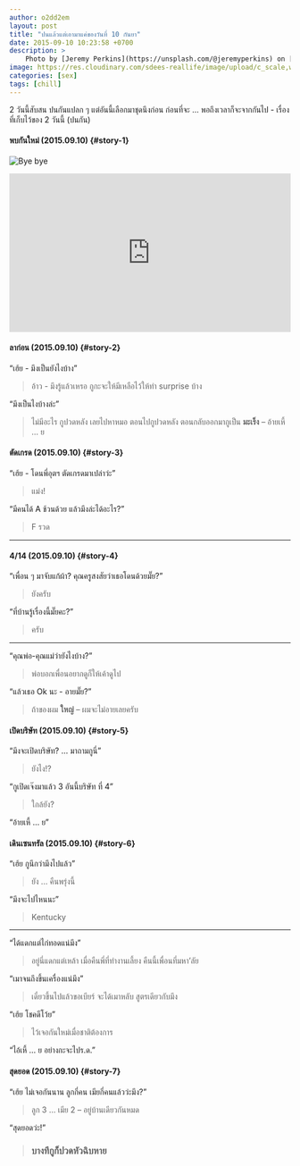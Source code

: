 ```yaml
---
author: o2dd2em
layout: post
title: "ปนแล้วแต่เอามาแค่ของวันที่ 10 กันยา"
date: 2015-09-10 10:23:58 +0700
description: >
    Photo by [Jeremy Perkins](https://unsplash.com/@jeremyperkins) on [Unsplash](https://unsplash.com/)
image: https://res.cloudinary.com/sdees-reallife/image/upload/c_scale,w_1024/v1531132714/jeremy-perkins-271696-unsplash.jpg
categories: [sex]
tags: [chill]
---
```

2 วันนี้สับสน ปนกันแปลก ๆ แต่อันนี้เลือกมาชุดนึงก่อน ก่อนที่จะ ... พอถึงเวลาก็จะจากกันไป - เรื่องที่เก็บไว้ของ 2 วันนี้ (ปนกัน)

#### พบกันใหม่ (2015.09.10) {#story-1}
![Bye bye](/sdee.co/assets/img/authors/o2dd2em/2015-09-11/Screenshot_from_2018-07-09_17-59-12.png)

<div style="position:relative;width:100%;height:0;padding-bottom:56.25%;">
<iframe style="width:100%;height:100%;position:absolute;top:0;left:0;" src="https://www.youtube.com/embed/pq4ID3_VL7I" frameborder="0" allow="autoplay; encrypted-media" allowfullscreen>
</iframe>
</div>

#### ลาก่อน (2015.09.10) {#story-2}
“เฮ้ย - มึงเป็นยังไงบ้าง”
> อ้าว - มึงรู้แล้วเหรอ กูกะจะให้มีเหลือไว้ให้ทำ surprise บ้าง

“มึงเป็นไงบ้างล่ะ”
> ไม่มีอะไร กูปวดหลัง เลยไปหาหมอ ตอนไปกูปวดหลัง ตอนกลับออกมากูเป็น **มะเร็ง** – อ้ายเหี้ … ย

#### ตัดเกรด (2015.09.10) {#story-3}
“เฮ้ย - โดนพี่อุตฯ ตัดเกรดมาเปล่าว่ะ”
> แม่ง!

“มีคนได้ A ช้วนด้วย แล้วมึงล่ะได้อะไร?”
> F รวด
---

#### 4/14 (2015.09.10) {#story-4}
“เพื่อน ๆ มาจับแก้ผ้า? คุณครูสงสัยว่าเธอโดนด้วยมั๊ย?”
> ยังครับ

“ที่บ้านรู้เรื่องนี้มั๊ยคะ?”
> ครับ
---

“คุณพ่อ-คุณแม่ว่ายังไงบ้าง?”
> พ่อบอกเพื่อนอยากดูก็ให้เค้าดูไป

“แล้วเธอ Ok นะ - อายมั๊ย?”
> ถ้าของผม **ใหญ่** – ผมจะไม่อายเลยครับ

#### เปิดบริษัท (2015.09.10) {#story-5}
“มึงจะเปิดบริษัท? … มาถามกูนี่”
> ยังไง!?

“กูเปิดเจ๊งมาแล้ว 3 อันนี้บริษัท ที่ 4”
> ใกล้ยัง?

“อ้ายเหี้ … ย”

#### เดินเซนทรัล (2015.09.10) {#story-6}
“เฮ้ย กูนึกว่ามึงไปแล้ว”
> ยัง … คืนพรุ่งนี้

“มึงจะไปไหนนะ”
> Kentucky
---

“ได้แดกแต่ไก่ทอดแน่มึง”
> อยู่นี่แดกแต่เหล้า เมื่อคืนพี่ที่ทำงานเลี้ยง คืนนี้เพื่อนที่มหา’ลัย

“เมาจนถึงขึ้นเครื่องแน่มึง”
> เดี๋ยวขึ้นไปแล้วขอเบียร์ จะได้เมาหลับ สูตรเดียวกับมึง

“เฮ้ย โชคดีโว้ย”
> ไว้เจอกันใหม่เมื่อชาติต้องการ

“ไอ้เหี้ … ย อย่างกะจะไปร.ด.”

#### สุดยอด (2015.09.10) {#story-7}
“เฮ้ย ไม่เจอกันนาน ลูกกี่คน เมียกี่คนแล้วว่ะมึง?”
> ลูก 3 ... เมีย 2 – อยู่บ้านเดียวกันหมด

“สุดยอดว่ะ!”
> ### บางทีกูก็ปวดหัวฉิบหาย
